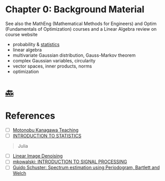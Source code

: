 # Chapter 0: Background Material

See also the MathEng (Mathematical Methods for Engineers) and Optim (Fundamentals of Optimization) courses and a
Linear Algebra review on course website

- probability & [statistics](statistics.ipynb)
- linear algebra
- multivariate Gaussian distribution, Gauss-Markov theorem
- complex Gaussian variables, circularity
- vector spaces, inner products, norms
- optimization

# [:back:](../#round_pushpin-statistical-signal-processing-learning-and-processing)

# References

- [ ] [Motonobu Kanagawa Teaching](https://sites.google.com/site/motonobukanagawa/teaching)
- [ ] [INTRODUCTION TO STATISTICS](https://www.eurecom.fr/en/course/introstat-2024spring)

> Julia

- [ ] [Linear Image Denoising](https://nbviewer.org/github/gpeyre/numerical-tours/blob/master/julia/denoisingsimp_2b_linear_image.ipynb)
- [ ] [mkowalski: INTRODUCTION TO SIGNAL PROCESSING](http://hebergement.universite-paris-saclay.fr/mkowalski/SigPro/)
- [ ] [Guido Schuster: Spectrum estimation using Periodogram, Bartlett and Welch ](http://www.laurent-duval.eu/Documents-Common/Schuster_G_2010_lect_spectrum_upbw.pdf)
